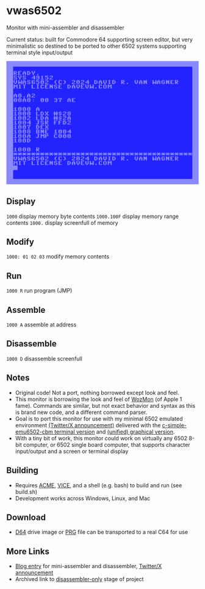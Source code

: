 # vwas6502

Monitor with mini-assembler and disassembler

Current status: built for Commodore 64 supporting screen editor, but very minimalistic so destined to be ported to other 6502 systems supporting terminal style input/output

![screenshot](media/display_assemble_run.png)

## Display
``1000`` display memory byte contents
``1000.100F`` display memory range contents
``1000.`` display screenfull of memory

## Modify
``1000: 01 02 03`` modify memory contents

## Run
``1000 R`` run program (JMP)

## Assemble
``1000 A`` assemble at address

## Disassemble
``1000 D`` disassemble screenfull

## Notes

* Original code!  Not a port, nothing borrowed except look and feel.
* This monitor is borrowing the look and feel of [WozMon](https://github.com/davervw/wozmon_cbm) (of Apple 1 fame).  Commands are similar, but not exact behavior and syntax as this is brand new code, and a different command parser.
* Goal is to port this monitor for use with my minimal 6502 emulated environment [(Twitter/X announcement)](https://x.com/DaveRVW/status/1787386286552268934) delivered with the [c-simple-emu6502-cbm terminal version](https://github.com/davervw/c-simple-emu6502-cbm) and [(unified) graphical version](https://github.com/davervw/c-simple-emu6502-cbm/tree/unified).
* With a tiny bit of work, this monitor could work on virtually any 6502 8-bit computer, or 6502 single board computer, that supports character input/output and a screen or terminal display

## Building

* Requires [ACME](https://sourceforge.net/projects/acme-crossass/), [VICE](https://vice-emu.sourceforge.io/), and a shell (e.g. bash) to build and run (see build.sh)
* Development works across Windows, Linux, and Mac

## Download

* [D64](vwas6502.d64) drive image or [PRG](vwas6502.prg) file can be transported to a real C64 for use

## More Links

* [Blog entry](https://techwithdave.davevw.com/2024/07/mini-assembler-with-disassembler.html) for mini-assembler and disassembler, [Twitter/X announcement](https://x.com/DaveRVW/status/1811912606825005540)
* Archived link to [disassembler-only](archive/Disassembler.md) stage of project